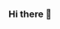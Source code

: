 ### Hi there 👋

<!--
**drenhaziri/drenhaziri** is a ✨ _special_ ✨ repository because its `README.md` (this file) appears on your GitHub profile.

- 🔭 I’m currently working on something secret 🤔???
- ⚡ Fun fact: Bugs don't die!
-->
